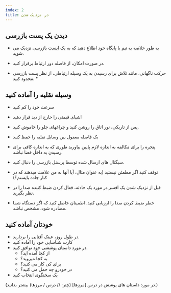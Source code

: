 ```yaml
---
index: 2
title: در نزدیک شدن
---
```

## دیدن یک پست بازرسی

*   به طور خلاصه به تیم یا پایگاه خود اطلاع دهید که به یک ایست بازرسی نزدیک می شوید.
*   در صورت امکان، از فاصله دور ارتباط برقرار کنید.

* حرکت ناگهانی، مانند تلاش برای رسیدن به یک وسیله ارتباطی، از نظر پست بازرسی محدود کنید. *

## وسیله نقلیه را آماده کنید

*   سرعت خود را کم کنید
*   اشیای قیمتی را خارج از دید قرار دهید
*   پس از تاریکی، نور اتاق را روشن کنید و چراغهای جلو را خاموش کنید.
*   یک فاصله معقول بین وسایل نقلیه را حفظ کنید
*   پنجره را برای مکالمه به اندازه لازم پایین بیاورید طوری که به اندازه کافی برای رسیدن به داخل فضا نباشد.
*   سیگنال های ارسال شده توسط پرسنل بازرسی را دنبال کنید.
*   توقف کنید اگر مطمئن نیستید (به عنوان مثال، آیا آنها به من علامت میدهند که در کنار جاده بایستم؟)
*   قبل از نزدیک شدن یک افسر در مورد یک حادثه، فعال کردن ضبط کننده صدا را در نظر بگیرید.

* خطر ضبط کردن صدا را ارزیابی کنید. اطمینان حاصل کنید که اگز دستگاه شما مصادره شود، مشخص نباشد.

## خودتان آماده کنید

*   در طول روز، عینک آفتابی را بردارید.
*   کارت شناسایی خود را آماده کنید
*   در مورد داستان پوششی خود توافق کنید.
    * از کجا آمده اید؟
    * به کجا میروید؟
    * برای کی کار می کنید؟
    * در خودرو چه حمل می کنید؟
*   یک سخنگوی انتخاب کنید

(در مورد داستان های پوشش در درس [مرزها] (چتر: // درس / مرزها) بیشتر بدانید.)